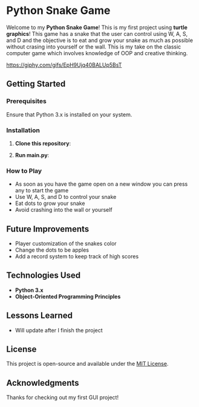 # Python Snake Game

Welcome to my **Python Snake Game**! This is my first project using **turtle graphics**! This game has a snake that the user can control using W, A, S, and D and the objective is to eat and grow your snake as much as possible without crasing into yourself or the wall. This is my take on the classic computer game which involves knowledge of OOP and creative thinking.

https://giphy.com/gifs/EpH9Ujq40BALUp5BsT 

## Getting Started

### Prerequisites

Ensure that Python 3.x is installed on your system.

### Installation

1. **Clone this repository**:

2. **Run main.py**:

### How to Play

- As soon as you have the game open on a new window you can press any to start the game
- Use W, A, S, and D to control your snake
- Eat dots to grow your snake
- Avoid crashing into the wall or yourself

## Future Improvements

- Player customization of the snakes color
- Change the dots to be apples
- Add a record system to keep track of high scores

## Technologies Used

- **Python 3.x**
- **Object-Oriented Programming Principles**

## Lessons Learned

- Will update after I finish the project

## License

This project is open-source and available under the [MIT License](LICENSE).

## Acknowledgments

Thanks for checking out my first GUI project!
